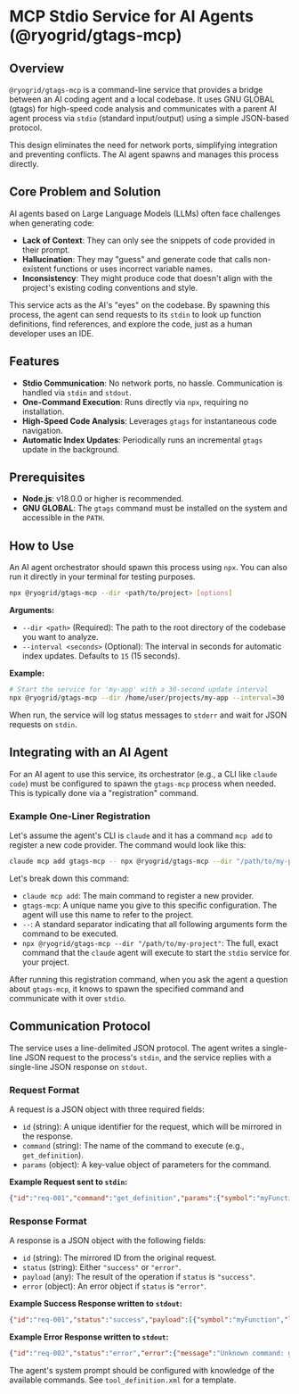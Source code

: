 # MCP Stdio Service for AI Agents (@ryogrid/gtags-mcp)

## Overview

`@ryogrid/gtags-mcp` is a command-line service that provides a bridge between an AI coding agent and a local codebase. It uses GNU GLOBAL (gtags) for high-speed code analysis and communicates with a parent AI agent process via `stdio` (standard input/output) using a simple JSON-based protocol.

This design eliminates the need for network ports, simplifying integration and preventing conflicts. The AI agent spawns and manages this process directly.

## Core Problem and Solution

AI agents based on Large Language Models (LLMs) often face challenges when generating code:
- **Lack of Context**: They can only see the snippets of code provided in their prompt.
- **Hallucination**: They may "guess" and generate code that calls non-existent functions or uses incorrect variable names.
- **Inconsistency**: They might produce code that doesn't align with the project's existing coding conventions and style.

This service acts as the AI's "eyes" on the codebase. By spawning this process, the agent can send requests to its `stdin` to look up function definitions, find references, and explore the code, just as a human developer uses an IDE.

## Features

- **Stdio Communication**: No network ports, no hassle. Communication is handled via `stdin` and `stdout`.
- **One-Command Execution**: Runs directly via `npx`, requiring no installation.
- **High-Speed Code Analysis**: Leverages `gtags` for instantaneous code navigation.
- **Automatic Index Updates**: Periodically runs an incremental `gtags` update in the background.

## Prerequisites

- **Node.js**: v18.0.0 or higher is recommended.
- **GNU GLOBAL**: The `gtags` command must be installed on the system and accessible in the `PATH`.

## How to Use

An AI agent orchestrator should spawn this process using `npx`. You can also run it directly in your terminal for testing purposes.

```bash
npx @ryogrid/gtags-mcp --dir <path/to/project> [options]
```

**Arguments:**
- `--dir <path>` (Required): The path to the root directory of the codebase you want to analyze.
- `--interval <seconds>` (Optional): The interval in seconds for automatic index updates. Defaults to `15` (15 seconds).

**Example:**
```bash
# Start the service for 'my-app' with a 30-second update interval
npx @ryogrid/gtags-mcp --dir /home/user/projects/my-app --interval=30
```
When run, the service will log status messages to `stderr` and wait for JSON requests on `stdin`.

## Integrating with an AI Agent

For an AI agent to use this service, its orchestrator (e.g., a CLI like `claude code`) must be configured to spawn the `gtags-mcp` process when needed. This is typically done via a "registration" command.

### Example One-Liner Registration

Let's assume the agent's CLI is `claude` and it has a command `mcp add` to register a new code provider. The command would look like this:

```bash
claude mcp add gtags-mcp -- npx @ryogrid/gtags-mcp --dir "/path/to/my-project"
```

Let's break down this command:

- `claude mcp add`: The main command to register a new provider.
- `gtags-mcp`: A unique name you give to this specific configuration. The agent will use this name to refer to the project.
- `--`: A standard separator indicating that all following arguments form the command to be executed.
- `npx @ryogrid/gtags-mcp --dir "/path/to/my-project"`: The full, exact command that the `claude` agent will execute to start the `stdio` service for your project.

After running this registration command, when you ask the agent a question about `gtags-mcp`, it knows to spawn the specified command and communicate with it over `stdio`.

## Communication Protocol

The service uses a line-delimited JSON protocol. The agent writes a single-line JSON request to the process's `stdin`, and the service replies with a single-line JSON response on `stdout`.

### Request Format

A request is a JSON object with three required fields:

- `id` (string): A unique identifier for the request, which will be mirrored in the response.
- `command` (string): The name of the command to execute (e.g., `get_definition`).
- `params` (object): A key-value object of parameters for the command.

**Example Request sent to `stdin`:**
```json
{"id":"req-001","command":"get_definition","params":{"symbol":"myFunction"}}
```

### Response Format

A response is a JSON object with the following fields:

- `id` (string): The mirrored ID from the original request.
- `status` (string): Either `"success"` or `"error"`.
- `payload` (any): The result of the operation if `status` is `"success"`.
- `error` (object): An error object if `status` is `"error"`.

**Example Success Response written to `stdout`:**
```json
{"id":"req-001","status":"success","payload":[{"symbol":"myFunction","line":42,"file":"src/utils.js","code":"function myFunction() {"}]}
```

**Example Error Response written to `stdout`:**
```json
{"id":"req-002","status":"error","error":{"message":"Unknown command: get_foobar"}}
```

The agent's system prompt should be configured with knowledge of the available commands. See `tool_definition.xml` for a template.